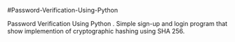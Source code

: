 #Password-Verification-Using-Python

Password Verification Using Python . Simple sign-up and login program that show implemention of cryptographic hashing using SHA 256.
